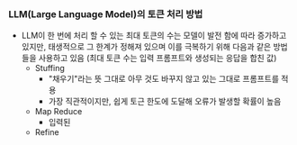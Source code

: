 ### LLM(Large Language Model)의 토큰 처리 방법
- LLM이 한 번에 처리 할 수 있는 최대 토큰의 수는 모델이 발전 함에 따라 증가하고 있지만, 태생적으로 그 한계가 정해져 있으며 이를 극복하기 위해 다음과 같은 방법들을 사용하고 있음
  (최대 토큰 수는 입력 프롬프트와 생성되는 응답을 합친 값)
	- Stuffing
		- "채우기"라는 뜻 그대로 아무 것도 바꾸지 않고 있는 그대로 프롬프트를 적용
		- 가장 직관적이지만, 쉽게 토근 한도에 도달해 오류가 발생할 확률이 높음
	- Map Reduce
		- 입력된 
	- Refine